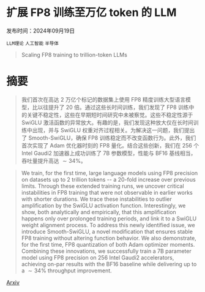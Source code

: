 # 扩展 FP8 训练至万亿 token 的 LLM

发布时间：2024年09月19日

`LLM理论` `人工智能` `半导体`

> Scaling FP8 training to trillion-token LLMs

# 摘要

> 我们首次在高达 2 万亿个标记的数据集上使用 FP8 精度训练大型语言模型，比以往提升了 20 倍。通过这些长时间训练，我们发现了 FP8 训练中的关键不稳定性，这些在早期短时间研究中未被察觉。这些不稳定性源于 SwiGLU 激活函数的异常放大。有趣的是，我们发现这种放大仅在长时间训练中出现，并与 SwiGLU 权重对齐过程相关。为解决这一问题，我们提出了 Smooth-SwiGLU，确保 FP8 训练稳定而不改变函数行为。此外，我们首次实现了 Adam 优化器时刻的 FP8 量化。结合这些创新，我们在 256 个 Intel Gaudi2 加速器上成功训练了 7B 参数模型，性能与 BF16 基线相当，吞吐量提升高达 $\sim 34 \%$。

> We train, for the first time, large language models using FP8 precision on datasets up to 2 trillion tokens -- a 20-fold increase over previous limits. Through these extended training runs, we uncover critical instabilities in FP8 training that were not observable in earlier works with shorter durations. We trace these instabilities to outlier amplification by the SwiGLU activation function. Interestingly, we show, both analytically and empirically, that this amplification happens only over prolonged training periods, and link it to a SwiGLU weight alignment process. To address this newly identified issue, we introduce Smooth-SwiGLU, a novel modification that ensures stable FP8 training without altering function behavior. We also demonstrate, for the first time, FP8 quantization of both Adam optimizer moments. Combining these innovations, we successfully train a 7B parameter model using FP8 precision on 256 Intel Gaudi2 accelerators, achieving on-par results with the BF16 baseline while delivering up to a $\sim 34 \%$ throughput improvement.

[Arxiv](https://arxiv.org/abs/2409.12517)